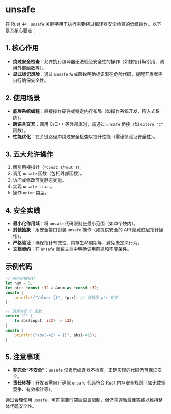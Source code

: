 
# unsafe

在 Rust 中，`unsafe` 关键字用于执行需要绕过编译器安全检查的低级操作。以下是其核心要点：

## 1. **核心作用**

- **绕过安全检查**：允许执行编译器无法验证安全性的操作（如裸指针解引用、调用外部函数等）。
- **显式标记风险**：通过 `unsafe` 块或函数明确标识潜在危险代码，提醒开发者需自行确保安全性。

## 2. **使用场景**

- **底层系统编程**：直接操作硬件或特定内存布局（如操作系统开发、嵌入式系统）。
- **跨语言交互**：调用 C/C++ 等外部库时，需通过 `unsafe` 桥接（如 `extern "C"` 函数）。
- **性能优化**：在关键路径中绕过安全检查以提升性能（需谨慎验证安全性）。

## 3. **五大允许操作**

1. 解引用裸指针（`*const T`/`*mut T`）。
2. 调用 `unsafe` 函数（包括外部函数）。
3. 访问或修改可变静态变量。
4. 实现 `unsafe trait`。
5. 操作 `union` 类型。

## 4. **安全实践**

- **最小化作用域**：将 `unsafe` 代码限制在最小范围（如单个块内）。
- **封装抽象**：用安全接口封装 `unsafe` 操作（如提供安全的 API 隐藏底层指针操作）。
- **严格验证**：确保指针有效性、内存生命周期等，避免未定义行为。
- **文档契约**：在 `unsafe` 函数文档中明确调用前提和不变条件。

## 示例代码

```rust
// 解引用裸指针
let num = 5;
let ptr: *const i32 = &num as *const i32;
unsafe {
    println!("Value: {}", *ptr); // 需确保 ptr 有效
}

// 调用外部 C 函数
extern "C" {
    fn abs(input: i32) -> i32;
}
unsafe {
    println!("abs(-42) = {}", abs(-42));
}
```

## 5. **注意事项**

- **非完全“不安全”**：`unsafe` 仅表示编译器不检查，正确实现的代码仍可保证安全。
- **责任转移**：开发者需自行确保 `unsafe` 代码符合 Rust 内存安全规则（如无数据竞争、有效指针等）。

通过合理使用 `unsafe`，可在需要时突破语言限制，但仍需遵循最佳实践以维持整体代码安全性。
